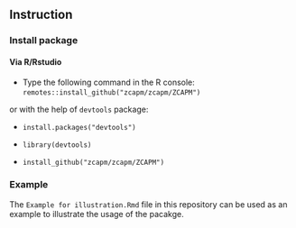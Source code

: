 ## Instruction

### Install package
#### Via R/Rstudio

* Type the following command in the R console: `remotes::install_github("zcapm/zcapm/ZCAPM")`

or with the help of `devtools` package:

* `install.packages("devtools")`

* `library(devtools)`
 
* `install_github("zcapm/zcapm/ZCAPM")`


### Example
The `Example for illustration.Rmd` file in this repository can be used as an example to illustrate the usage of the pacakge.

<!--
**zcapm/zcapm** is a ✨ _special_ ✨ repository because its `README.md` (this file) appears on your GitHub profile.
-->
